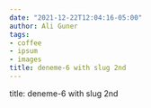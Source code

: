```yaml
---
date: "2021-12-22T12:04:16-05:00"
author: Ali Guner
tags:
- coffee
- ipsum
- images
title: deneme-6 with slug 2nd
---
```


title: deneme-6 with slug 2nd